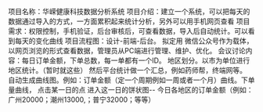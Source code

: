 项目名称：华嵘健康科技数据分析系统
项目介绍：建立一个系统，可以把每天的数据通过导入的方式，一方面累积起来统计分析，另外可以用手机网页查看
项目需求：权限控制，手机验证，后台审核后，可查看数据，导入后自动统计。可以看到每天的变化曲线
项目流程图：设计-前端-后台。
拟定用 微信公众号作为载体，以网页浏览的形式查看数据，管理员从PC端进行管理、维护、优化。
会议讨论内容：每日订单金额，下单总数，每一单都有一个ID。
地区划分。以市为单位进行地区统计。（暂时就这些）
    然后平台统计做一个汇总，例如药师帮，终端网等。
    自动生成曲线图。例如：订单金额（定一个周期例如一周或者一个月）曲线。下单量曲线，
    点击某一日的点 进入这一日的饼状图-- 今日各地区的订单金额（例如：广州20000；潮州13000,；普宁32000；等等）



